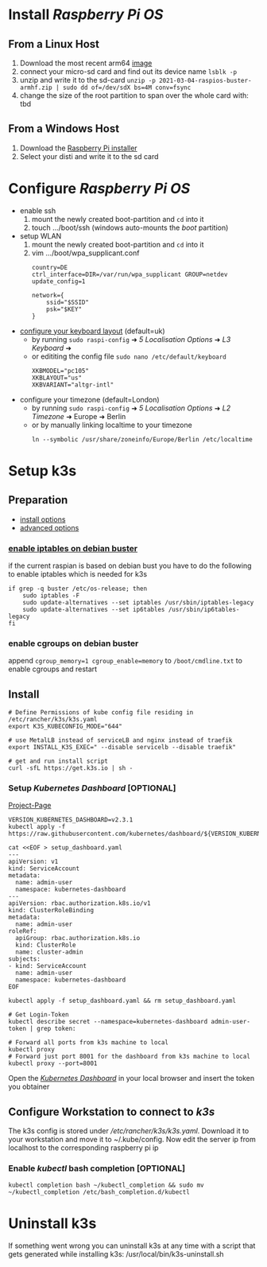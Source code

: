 # Install *Raspberry Pi OS*
## From a Linux Host
1. Download the most recent arm64 [image](http://downloads.raspberrypi.org/raspios_arm64/images/)
2. connect your micro-sd card and find out its device name `lsblk -p`
3. unzip and write it to the sd-card `unzip -p 2021-03-04-raspios-buster-armhf.zip | sudo dd of=/dev/sdX bs=4M conv=fsync`
4. change the size of the root partition to span over the whole card with: tbd

## From a Windows Host
1. Download the [Raspberry Pi installer](https://www.raspberrypi.org/software/)
2. Select your disti and write it to the sd card


# Configure *Raspberry Pi OS*

- enable ssh
  1. mount the newly created boot-partition and `cd` into it
  2. touch .../boot/ssh (windows auto-mounts the *boot* partition)
- setup WLAN
  1. mount the newly created boot-partition and `cd` into it
  2. vim .../boot/wpa_supplicant.conf
     ```
     country=DE
     ctrl_interface=DIR=/var/run/wpa_supplicant GROUP=netdev
     update_config=1
     
     network={
         ssid="$SSID"
         psk="$KEY"
     }
     ```
- [configure your keyboard layout](https://www.makeuseof.com/change-keyboard-layout-raspberry-pi/) (default=uk)
  - by running `sudo raspi-config` ➜ *5 Localisation Options* ➜ *L3 Keyboard* ➜
  - or edititing the config file `sudo nano /etc/default/keyboard`
    ```
    XKBMODEL="pc105"
    XKBLAYOUT="us"
    XKBVARIANT="altgr-intl"
    ```
- configure your timezone (default=London)
  - by running `sudo raspi-config` ➜ *5 Localisation Options* ➜ *L2 Timezone* ➜ Europe ➜ Berlin
  - or by manually linking localtime to your timezone
    ```
    ln --symbolic /usr/share/zoneinfo/Europe/Berlin /etc/localtime
    ```
  
# Setup k3s

## Preparation

- [install options](https://rancher.com/docs/k3s/latest/en/installation/install-options/)
- [advanced options](https://rancher.com/docs/k3s/latest/en/advanced/)

### [enable iptables on debian buster](https://rancher.com/docs/k3s/latest/en/advanced/#enabling-legacy-iptables-on-raspbian-buster)

if the current raspian is based on debian bust you have to do the following to enable iptables which is needed for k3s

```
if grep -q buster /etc/os-release; then
    sudo iptables -F
    sudo update-alternatives --set iptables /usr/sbin/iptables-legacy
    sudo update-alternatives --set ip6tables /usr/sbin/ip6tables-legacy
fi
```

### enable cgroups on debian buster

append `cgroup_memory=1 cgroup_enable=memory` to `/boot/cmdline.txt` to enable cgroups and restart

## Install

```
# Define Permissions of kube config file residing in /etc/rancher/k3s/k3s.yaml
export K3S_KUBECONFIG_MODE="644"

# use MetalLB instead of serviceLB and nginx instead of traefik
export INSTALL_K3S_EXEC=" --disable servicelb --disable traefik"

# get and run install script
curl -sfL https://get.k3s.io | sh -
```

### Setup *Kubernetes Dashboard* [OPTIONAL]

[Project-Page](https://github.com/kubernetes/dashboard)

```
VERSION_KUBERNETES_DASHBOARD=v2.3.1
kubectl apply -f https://raw.githubusercontent.com/kubernetes/dashboard/${VERSION_KUBERNETES_DASHBOARD}/aio/deploy/recommended.yaml

cat <<EOF > setup_dashboard.yaml
---
apiVersion: v1
kind: ServiceAccount
metadata:
  name: admin-user
  namespace: kubernetes-dashboard
---
apiVersion: rbac.authorization.k8s.io/v1
kind: ClusterRoleBinding
metadata:
  name: admin-user
roleRef:
  apiGroup: rbac.authorization.k8s.io
  kind: ClusterRole
  name: cluster-admin
subjects:
- kind: ServiceAccount
  name: admin-user
  namespace: kubernetes-dashboard
EOF

kubectl apply -f setup_dashboard.yaml && rm setup_dashboard.yaml

# Get Login-Token
kubectl describe secret --namespace=kubernetes-dashboard admin-user-token | grep token:

# Forward all ports from k3s machine to local
kubectl proxy
# Forward just port 8001 for the dashboard from k3s machine to local
kubectl proxy --port=8001
```

Open the *[Kubernetes Dashboard](http://localhost:8001/api/v1/namespaces/kubernetes-dashboard/services/https:kubernetes-dashboard:/proxy)* in your local browser and insert the token you obtainer

## Configure Workstation to connect to *k3s*

The  k3s config is stored under */etc/rancher/k3s/k3s.yaml*. Download it to your workstation and move it to ~/.kube/config. Now edit the server ip from localhost to the corresponding raspberry pi ip

### Enable *kubectl* bash completion [OPTIONAL]

```
kubectl completion bash ~/kubectl_completion && sudo mv ~/kubectl_completion /etc/bash_completion.d/kubectl
```

# Uninstall k3s

If something went wrong you can uninstall k3s at any time with a script that gets generated while installing k3s: /usr/local/bin/k3s-uninstall.sh
